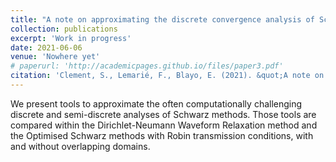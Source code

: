 ```yaml
---
title: "A note on approximating the discrete convergence analysis of Schwarz methods"
collection: publications
excerpt: 'Work in progress'
date: 2021-06-06
venue: 'Nowhere yet'
# paperurl: 'http://academicpages.github.io/files/paper3.pdf'
citation: 'Clement, S., Lemarié, F., Blayo, E. (2021). &quot;A note on approximating the discrete convergence analysis of Schwarz methods &quot; <i>In redaction</i>.'
---
```


We present tools to approximate the often computationally challenging discrete and semi-discrete analyses of Schwarz methods. Those tools are compared within the Dirichlet-Neumann Waveform Relaxation method and the Optimised Schwarz methods with Robin transmission conditions, with and without overlapping domains.

